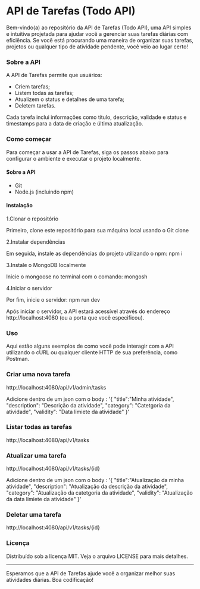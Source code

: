 <h1>API de Tarefas (Todo API)</h1>

<p>
  Bem-vindo(a) ao repositório da API de Tarefas (Todo API), uma API simples e intuitiva projetada para ajudar você a gerenciar suas tarefas diárias com eficiência. Se você está procurando uma maneira de organizar suas tarefas, projetos ou qualquer tipo de atividade pendente, você veio ao lugar certo!
</p>


<h3>Sobre a API</h3>

<p>A API de Tarefas permite que usuários:</p>

<ul>
  <li>Criem tarefas;</li>
  <li>Listem todas as tarefas;</li>
  <li>Atualizem o status e detalhes de uma tarefa;</li>
  <li>Deletem tarefas.</li>
</ul>

<p>
  Cada tarefa inclui informações como título, descrição, validade e status e timestamps para a data de criação e última atualização.
</p>


<h3>Como começar</h3>

<p>
  Para começar a usar a API de Tarefas, siga os passos abaixo para configurar o ambiente e executar o projeto localmente.
</p>


<h4>Sobre a API</h4>

<ul>
  <li>Git</li>
  <li>Node.js (incluindo npm)</li>
</ul>


<h4>Instalação</h4>

<p>1.<bold>Clonar o repositório</bold></p>

<p>Primeiro, clone este repositório para sua máquina local usando o Git clone</p>


<p>2.<bold>Instalar dependências</bold></p>

<p>Em seguida, instale as dependências do projeto utilizando o npm: npm i</p>

<p>3.<bold>Instale o MongoDB localmente</bold></p>

<p>Inicie o mongoose no terminal com o comando: mongosh</p>

<p>4.<bold>Iniciar o servidor</bold></p>

<p>Por fim, inicie o servidor: npm run dev</p>

<p>
  Após iniciar o servidor, a API estará acessível através do endereço http://localhost:4080 (ou a porta que você especificou).
</p>

<h3>Uso</h3>

<p>
  Aqui estão alguns exemplos de como você pode interagir com a API utilizando o cURL ou qualquer cliente HTTP de sua preferência, como Postman.
</p>


<h3>Criar uma nova tarefa</h3>
<p>http://localhost:4080/api/v1/admin/tasks</p>
<p> Adicione dentro de um json com o body :
  '{
	"title":"Minha atividade",
	"description": "Descrição da atividade",
	"category": "Catetgoria da atividade",
	"validity": "Data limiete da atividade"
  }'
</p>


<h3>Listar todas as tarefas</h3>
<p>http://localhost:4080/api/v1/tasks</p>


<h3>Atualizar uma tarefa</h3>
<p>http://localhost:4080/api/v1/tasks/{id}</p>
<p> Adicione dentro de um json com o body :
  '{
	"title":"Atualização da minha atividade",
	"description": "Atualização da descrição da atividade",
	"category": "Atualização da catetgoria da atividade",
	"validity": "Atualização da data limiete da atividade"
  }'
</p>

<h3>Deletar uma tarefa</h3>
<p>http://localhost:4080/api/v1/tasks/{id}</p>


<h3>Licença</h3>
<p>Distribuído sob a licença MIT. Veja o arquivo LICENSE para mais detalhes.</p>

<hr>

<p>Esperamos que a API de Tarefas ajude você a organizar melhor suas atividades diárias. Boa codificação!</p>